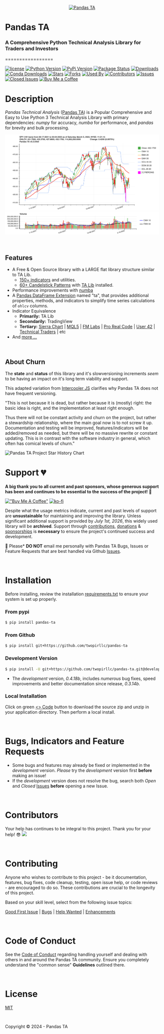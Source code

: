 <p align="center">
  <a href="https://www.pandas-ta.dev"><img src="./images/ta-logo.png" alt="Pandas TA"></a>
</p>

# Pandas TA
### A Comprehensive Python Technical Analysis Library for Traders and Investors
=================

[![license](https://img.shields.io/github/license/twopirllc/pandas-ta)](#license)
[![Python Version](https://img.shields.io/pypi/pyversions/pandas-ta?style=flat)](https://pypi.org/project/pandas_ta/)
[![PyPi Version](https://img.shields.io/pypi/v/pandas-ta?style=flat)](https://pypi.org/project/pandas_ta/)
[![Package Status](https://img.shields.io/pypi/status/pandas-ta?style=flat)](https://pypi.org/project/pandas_ta/)
[![Downloads](https://img.shields.io/pypi/dm/pandas_ta?style=flat)](https://pypistats.org/packages/pandas_ta)
[![Conda Downloads](https://img.shields.io/conda/dn/conda-forge/pandas-ta.svg?label=Conda%20downloads)](https://anaconda.org/conda-forge/pandas-ta)
[![Stars](https://img.shields.io/github/stars/twopirllc/pandas-ta?style=flat)](#stars)
[![Forks](https://img.shields.io/github/forks/twopirllc/pandas-ta?style=flat)](#forks)
[![Used By](https://img.shields.io/badge/used_by-258-orange.svg?style=flat)](#usedby)
[![Contributors](https://img.shields.io/github/contributors/twopirllc/pandas-ta?style=flat)](#contributors)
[![Issues](https://img.shields.io/github/issues-raw/twopirllc/pandas-ta?style=flat)](#issues)
[![Closed Issues](https://img.shields.io/github/issues-closed-raw/twopirllc/pandas-ta?style=flat)](#closed-issues)
[![Buy Me a Coffee](https://img.shields.io/badge/buy_me_a_coffee-orange.svg?style=flat)](https://www.buymeacoffee.com/twopirllc)

# Description

_Pandas Technical Analysis_ ([Pandas TA](https://www.pandas-ta.dev)) is a Popular Comprehensive and Easy to Use Python 3 Technical Analysis Library with primary dependencies: _numpy_ for accuracy, _numba_ for performance, and _pandas_ for brevity and bulk processing.

![Example Chart](/images/SPY_Chart.png)
![Example Chart](/images/SPY_VOL.png)

<br>


## Features
* A Free & Open Source library with a LARGE flat library structure similar to TA Lib.
  * [150+ indicators](https://www.pandas-ta.dev) and utilities.
  * [60+ Candelstick Patterns](https://www.pandas-ta.dev) with [TA Lib](https://ta-lib.org/) installed.
* Performance improvements with [numba](https://github.com/numba/numba)
* A [Pandas DataFrame Extension](https://pandas.pydata.org/docs/development/extending.html) named "ta", that provides additional properties, methods, and indicators to simplify time series calculations of ```ohlcv``` columns.
* Indicator Equivalence
  * **Primarily:** TA Lib
  * **Secondarily:** TradingView
  * **Tertiary:** [Sierra Chart](https://search.sierrachart.com/?Query=indicators&submitted=true) | [MQL5](https://www.mql5.com) | [FM Labs](https://www.fmlabs.com/reference/default.htm) | [Pro Real Code](https://www.prorealcode.com/prorealtime-indicators) | [User 42](https://user42.tuxfamily.org/chart/manual/index.html) | [Technical Traders](http://technical.traders.com/tradersonline/FeedTT-2014.html) | etc
* And [more ...](https://www.pandas-ta.dev/#features)

<br>

## About Churn
The **state** and **status** of this library and it's slowversioning increments _seem_ to be having an impact on it's long term viability and support.

This adapted variation from [Intercooler JS](https://intercoolerjs.org/docs#conclusion) clarifies  why Pandas TA does not have frequent versioning.

"This is not because it is dead, but rather because it is (mostly) right: the basic idea is right, and the implementation at least right enough.

Thus there will not be constant activity and churn on the project, but rather a stewardship relationship, where the main goal now is to not screw it up. Documentation and testing will be improved, features/indicators will be added/removed as needed, but there will be no massive rewrite or constant updating. This is in contrast with the software industry in general, which often has comical levels of churn."

<picture>
  <source media="(prefers-color-scheme: dark)" srcset="https://api.star-history.com/svg?repos=twopirllc/pandas-ta&type=Date&theme=dark" />
  <source media="(prefers-color-scheme: light)" srcset="https://api.star-history.com/svg?repos=twopirllc/pandas-ta&type=Date" />
  <img alt="Pandas TA Project Star History Chart" src="https://api.star-history.com/svg?repos=twopirllc/pandas-ta&type=Date" />
</picture>

<br>


# Support :broken_heart:
**A big thank you to all current and past sponsors, whose generous support has been and continues to be essential to the success of the project!** :pray:

[!["Buy Me A Coffee"](https://www.buymeacoffee.com/assets/img/custom_images/orange_img.png)](https://www.buymeacoffee.com/twopirllc)
[![ko-fi](https://ko-fi.com/img/githubbutton_sm.svg)](https://ko-fi.com/K3K4ZRH9D)

Despite what the usage metrics indicate, current and past levels of support are **unsustainable** for maintaining and improving the library. Unless  significant additional support is provided by _July 1st, 2026_, this widely used library will be **archived**. Support through [contributions](https://github.com/twopirllc/pandas-ta/labels/help%20wanted), [donations](https://www.buymeacoffee.com/twopirllc) & [sponsorships](https://github.com/twopirllc) is **necessary** to ensure the project's continued success and development.

:stop_sign: Please* **DO NOT** email me personally with Pandas TA Bugs, Issues or Feature Requests that are best handled via Github [Issues](https://github.com/twopirllc/pandas-ta/issues).

<br>


# Installation
Before installing, review the installation [requirements.txt](https://github.com/twopirllc/pandas-ta/requirements.txt) to ensure your system is set up properly.

### From pypi
```sh
$ pip install pandas-ta
```

### From Github
```sh
$ pip install git+https://github.com/twopirllc/pandas-ta
```

### Development Version
```sh
$ pip install -U git+https://github.com/twopirllc/pandas-ta.git@development
```
* The _development_ version, _0.4.18b_, includes _numerous_ bug fixes, speed improvements and better documentation since release, _0.3.14b_.

### Local Installation
Click on green [<> Code](https://github.com/twopirllc/pandas-ta) button to download the source zip and unzip in your application directory. Then perform a local install.

<br>


# Bugs, Indicators and Feature Requests
* Some bugs and features may already be fixed or implemented in the _development_ version. _Please_ try the _development_ version first **before** making an issue!
* If the _development_ version does not resolve the bug, search both _Open_ and _Closed_ [Issues](https://github.com/twopirllc/pandas-ta/issues) **before** opening a new Issue.

<br>


# Contributors
Your help has continues to be integral to this project. Thank you for your help! :sunglasses:
<a href="https://github.com/twopirllc/pandas-ta/graphs/contributors">
  <img src="https://contrib.rocks/image?&columns=25&max=10000&&repo=twopirllc/pandas-ta" noZoom />
</a>

<br>


# Contributing
Anyone who wishes to contribute to this project - be it documentation, features, bug fixes, code cleanup, testing, open issue help, or code reviews - are encouraged to do so. These contributions are crucial to the longevity of this project.

Based on your skill level, select from the following issue topics:

[Good First Issue](https://github.com/twopirllc/pandas-ta/labels/good%20first%20issue) | [Bugs](https://github.com/twopirllc/pandas-ta/labels/bug) | [Help Wanted](https://github.com/twopirllc/pandas-ta/labels/help%20wanted) | [Enhancements](https://github.com/twopirllc/pandas-ta/labels/enhancement)

<br>


# Code of Conduct
See the [Code of Conduct](https://github.com/twopirllc/pandas-ta?tab=coc-ov-file) regarding handling yourself and dealing with others in and around the Pandas TA community. Ensure you completely understand the "common sense" **Guidelines** outlined there.

<br>


# License
[MIT](https://github.com/twopirllc/pandas-ta/LICENSE)

<br>

Copyright © 2024 - Pandas TA
